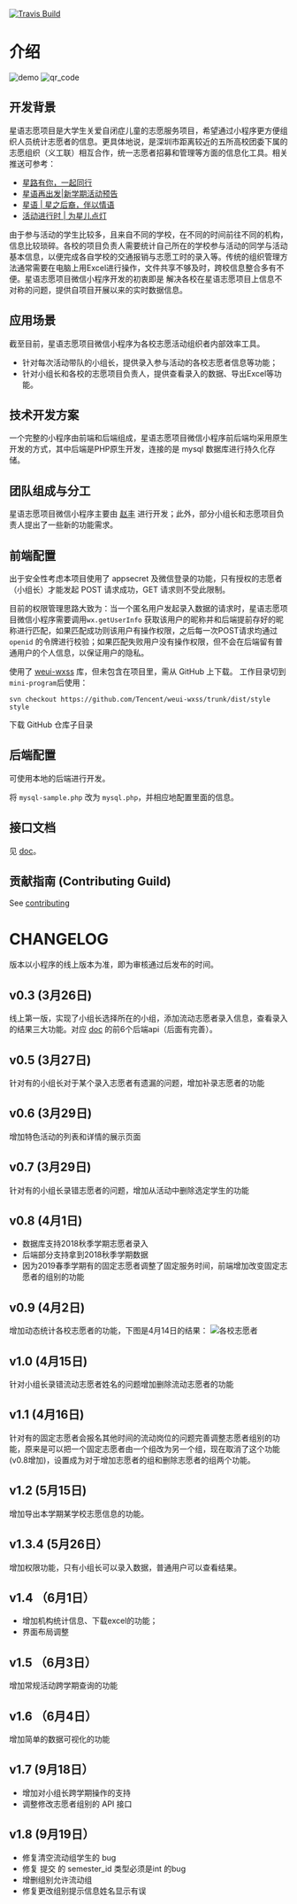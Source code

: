 [![Travis Build](https://travis-ci.com/zhaofeng-shu33/xingyu.svg?branch=master)](https://travis-ci.com/zhaofeng-shu33/xingyu)
# 介绍
![demo](assets/demo.gif)
![qr_code](assets/qr_code.jpg)
## 开发背景
星语志愿项目是大学生关爱自闭症儿童的志愿服务项目，希望通过小程序更方便组织人员统计志愿者的信息。更具体地说，是深圳市距离较近的五所高校团委下属的志愿组织（义工联）相互合作，统一志愿者招募和管理等方面的信息化工具。相关推送可参考：

* [星路有你，一起同行](https://mp.weixin.qq.com/s/byIknsUz62tn1YJlp10byQ)
* [星语再出发|新学期活动预告](https://mp.weixin.qq.com/s/hSAWZha7Tkq2MzG_uOD06Q)
* [星语 | 星之后裔，伴以情语](https://mp.weixin.qq.com/s/VM50R464I1mo3E6GOoEZew)
* [活动进行时 | 为星儿点灯](https://mp.weixin.qq.com/s/RyINo_CrGJZAUaHekhHcPg)

由于参与活动的学生比较多，且来自不同的学校，在不同的时间前往不同的机构，信息比较琐碎。各校的项目负责人需要统计自己所在的学校参与活动的同学与活动基本信息，以便完成各自学校的交通报销与志愿工时的录入等。传统的组织管理方法通常需要在电脑上用Excel进行操作，文件共享不够及时，跨校信息整合多有不便。星语志愿项目微信小程序开发的初衷即是
解决各校在星语志愿项目上信息不对称的问题，提供自项目开展以来的实时数据信息。

## 应用场景

截至目前，星语志愿项目微信小程序为各校志愿活动组织者内部效率工具。

* 针对每次活动带队的小组长，提供录入参与活动的各校志愿者信息等功能；
* 针对小组长和各校的志愿项目负责人，提供查看录入的数据、导出Excel等功能。

## 技术开发方案

一个完整的小程序由前端和后端组成，星语志愿项目微信小程序前后端均采用原生开发的方式，其中后端是PHP原生开发，连接的是 mysql 数据库进行持久化存储。

## 团队组成与分工

星语志愿项目微信小程序主要由 [赵丰](https://github.com/zhaofeng-shu33) 进行开发；此外，部分小组长和志愿项目负责人提出了一些新的功能需求。

## 前端配置
出于安全性考虑本项目使用了 appsecret 及微信登录的功能，只有授权的志愿者（小组长）才能发起 POST 请求成功，GET 请求则不受此限制。

目前的权限管理思路大致为：当一个匿名用户发起录入数据的请求时，星语志愿项目微信小程序需要调用`wx.getUserInfo` 获取该用户的昵称并和后端提前存好的昵称进行匹配，如果匹配成功则该用户有操作权限，之后每一次POST请求均通过 `openid` 的令牌进行校验；如果匹配失败用户没有操作权限，但不会在后端留有普通用户的个人信息，以保证用户的隐私。

使用了 [weui-wxss](https://github.com/Tencent/weui-wxss) 库，但未包含在项目里，需从 GitHub 上下载。
工作目录切到 `mini-program`后使用：
```shell
svn checkout https://github.com/Tencent/weui-wxss/trunk/dist/style style
```
下载 GitHub 仓库子目录

## 后端配置
可使用本地的后端进行开发。

将 `mysql-sample.php` 改为 `mysql.php`，并相应地配置里面的信息。

## 接口文档
见 [doc](doc/doc.md)。

## 贡献指南 (Contributing Guild)
See [contributing](doc/contributing.md)

# CHANGELOG
版本以小程序的线上版本为准，即为审核通过后发布的时间。

## v0.3 (3月26日)
线上第一版，实现了小组长选择所在的小组，添加流动志愿者录入信息，查看录入的结果三大功能。对应 [doc](doc/doc.md) 的前6个后端api（后面有完善）。

## v0.5 (3月27日)
针对有的小组长对于某个录入志愿者有遗漏的问题，增加补录志愿者的功能
 
## v0.6 (3月29日)
增加特色活动的列表和详情的展示页面

## v0.7 (3月29日)
针对有的小组长录错志愿者的问题，增加从活动中删除选定学生的功能

## v0.8 (4月1日)
* 数据库支持2018秋季学期志愿者录入
* 后端部分支持拿到2018秋季学期数据
* 因为2019春季学期有的固定志愿者调整了固定服务时间，前端增加改变固定志愿者的组别的功能

## v0.9 (4月2日)
增加动态统计各校志愿者的功能，下图是4月14日的结果：
![各校志愿者](assets/volunteer_statistics.jpg)

## v1.0 (4月15日)
针对小组长录错流动志愿者姓名的问题增加删除流动志愿者的功能

## v1.1 (4月16日)
针对有的固定志愿者会报名其他时间的流动岗位的问题完善调整志愿者组别的功能，原来是可以把一个固定志愿者由一个组改为另一个组，现在取消了这个功能(v0.8增加)，设置成为对于增加志愿者的组和删除志愿者的组两个功能。

## v1.2 (5月15日)
增加导出本学期某学校志愿信息的功能。

## v1.3.4 (5月26日）
增加权限功能，只有小组长可以录入数据，普通用户可以查看结果。

## v1.4 （6月1日）
* 增加机构统计信息、下载excel的功能；
* 界面布局调整

## v1.5 （6月3日）
增加常规活动跨学期查询的功能

## v1.6 （6月4日）
增加简单的数据可视化的功能

## v1.7 (9月18日）
* 增加对小组长跨学期操作的支持
* 调整修改志愿者组别的 API 接口

## v1.8 (9月19日）
* 修复清空流动组学生的 bug
* 修复 提交 的 semester_id 类型必须是int 的bug
* 增删组别允许流动组
* 修复更改组别提示信息姓名显示有误
